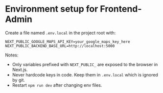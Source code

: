 # Environment setup for Frontend-Admin

Create a file named `.env.local` in the project root with:

```
NEXT_PUBLIC_GOOGLE_MAPS_API_KEY=your_google_maps_key_here
NEXT_PUBLIC_BACKEND_BASE_URL=http://localhost:5000
```

Notes:
- Only variables prefixed with `NEXT_PUBLIC_` are exposed to the browser in Next.js.
- Never hardcode keys in code. Keep them in `.env.local` which is ignored by git.
- Restart `npm run dev` after changing env files. 